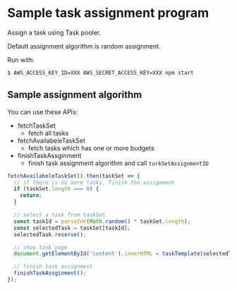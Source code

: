 # Sample task assignment program

Assign a task using Task pooler.

Default assignment algorithm is random assignment.

Run with:

```sh
$ AWS_ACCESS_KEY_ID=XXX AWS_SECRET_ACCESS_KEY=XXX npm start
```

## Sample assignment algorithm

You can use these APIs:

- fetchTaskSet
    - fetch all tasks
- fetchAvailabeleTaskSet
    - fetch tasks which has one or more budgets
- finishTaskAssginment
   - finish task assignment algorithm and call `turkSetAssignmentID`

```javascript
fetchAvailabeleTaskSet().then(taskSet => {
  // if there is no more tasks, finish the assignment
  if (taskSet.length === 0) {
    return;
  }

  // select a task from taskSet
  const taskId = parseInt(Math.random() * taskSet.length);
  const selectedTask = taskSet[taskId];
  selectedTask.reserve();

  // show task page
  document.getElementById('content').innerHTML = taskTemplate(selectedTask.data.images);

  // finish task assignment
  finishTaskAssginment();
});
```
